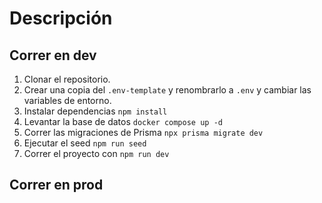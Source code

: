 # Descripción


## Correr en dev


1. Clonar el repositorio.
2. Crear una copia del ``.env-template`` y renombrarlo a ``.env`` y cambiar las variables de entorno.
3. Instalar dependencias ``npm install``
4. Levantar la base de datos ``docker compose up -d``
5. Correr las migraciones de Prisma ``npx prisma migrate dev``
6. Ejecutar el seed ``npm run seed`` 
7. Correr el proyecto con ``npm run dev``


## Correr en prod